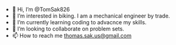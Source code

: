 - 👋 Hi, I’m @TomSak826
- 👀 I’m interested in biking. I am a mechanical engineer by trade.
- 🌱 I’m currently learning coding to advacnce my skills.
- 💞️ I’m looking to collaborate on problem sets.
- 📫 How to reach me thomas.sak.us@gmail.com

<!---
TomSak826/TomSak826 is a ✨ special ✨ repository because its `README.md` (this file) appears on your GitHub profile.
You can click the Preview link to take a look at your changes.
--->
